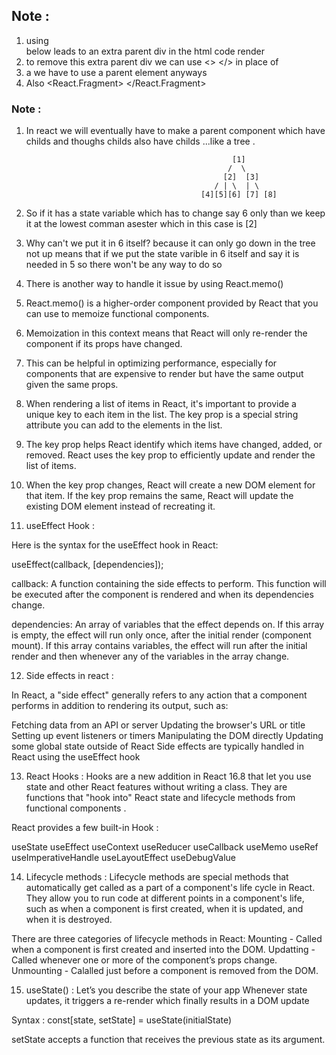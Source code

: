    
 ## Note : 
  1. using <div> </div> below leads to an extra parent div in the html code render 
  2. to remove this extra parent div we can use <> </> in place of <div> </div> 
  3. a we have to use a parent element anyways 
  4. Also <React.Fragment> </React.Fragment> 
  



### Note : 
1. In react we will eventually have to make a parent component which have childs and thoughs childs also have childs ...like a tree . 
                           
                                                     [1]
                                                    /  \   
                                                   [2]  [3]
                                                 / | \  | \
                                              [4][5][6] [7] [8]

2. So if it has a state variable which has to change say 6 only than we keep it at the lowest comman  asester which in this case is [2] 

3. Why can't we put it in 6 itself? because it can only go down in the tree not up means that if we put the state varible in 6 itself and say it is needed in 5 so there won't be any way to do so 

4. There is another way to handle it issue by using React.memo()

5. React.memo() is a higher-order component provided by React that you can use to memoize functional components.

6. Memoization in this context means that React will only re-render the component if its props have changed. 

7. This can be helpful in optimizing performance, especially for components that are expensive to render but have the same output given the same props.

8. When rendering a list of items in React, it's important to provide a unique key to each item in the list. The key prop is a special string attribute you can add to the elements in the list.

9. The key prop helps React identify which items have changed, added, or removed. React uses the key prop to efficiently update and render the list of items.

10. When the key prop changes, React will create a new DOM element for that item. If the key prop remains the same, React will update the existing DOM element instead of recreating it.

11. useEffect Hook : 

Here is the syntax for the useEffect hook in React:

useEffect(callback, [dependencies]);

callback: A function containing the side effects to perform. This function will be executed after the component is rendered and when its dependencies change.

dependencies: An array of variables that the effect depends on. If this array is empty, the effect will run only once, after the initial render (component mount). If this array contains variables, the effect will run after the initial render and then whenever any of the variables in the array change.

12. Side effects in react : 

In React, a "side effect" generally refers to any action that a component performs in addition to rendering its output, such as:

Fetching data from an API or server
Updating the browser's URL or title
Setting up event listeners or timers
Manipulating the DOM directly
Updating some global state outside of React
Side effects are typically handled in React using the useEffect hook 

13. React Hooks : 
Hooks are a new addition in React 16.8 that let you use state and other React features without writing a class. They are functions that "hook into" React state and lifecycle methods from functional components . 

React provides a few built-in Hook : 

useState
useEffect
useContext
useReducer
useCallback
useMemo
useRef
useImperativeHandle
useLayoutEffect
useDebugValue

14. Lifecycle methods : 
Lifecycle methods are special methods that automatically get called as a part of a component's life cycle in React. They allow you to run code at different points in a component's life, such as when a component is first created, when it is updated, and when it is destroyed.

There are three categories of lifecycle methods in React:
Mounting - Called when a component is first created and inserted into the DOM.
Updatting - Called whenever one or more of the component’s props change.
Unmounting - Calalled just before a component is removed from the DOM.

15. useState() : Let’s you describe the state of your app 
Whenever state updates, it triggers a re-render 
which finally results in a DOM update 

Syntax : const[state, setState] = useState(initialState)

setState accepts a function that receives the previous state as its argument.


